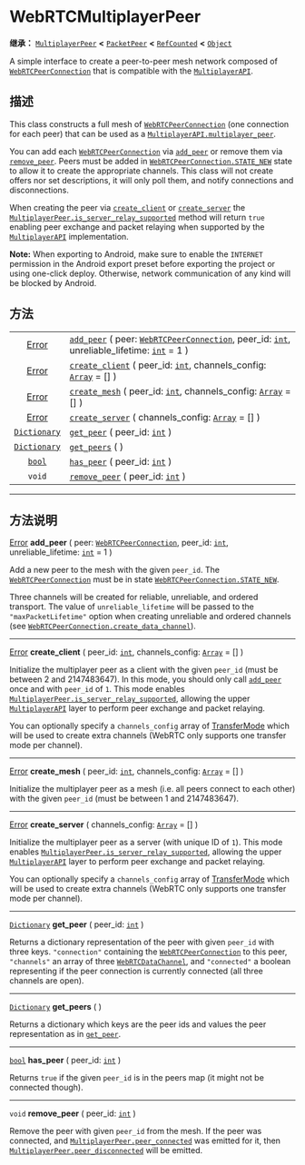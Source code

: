 <!-- ⚠ 请勿编辑本文件 ⚠ -->
<!-- 本文档使用脚本从 WeDot 引擎源码仓库生成。 -->
<!-- 生成脚本：https://github.com/WeDot-Engine/WeDot/tree/4.3/doc/tools/make_md.py； -->
<!-- 原文件：https://github.com/WeDot-Engine/WeDot/tree/4.3/modules/webrtc/doc_classes/WebRTCMultiplayerPeer.xml。 -->

<div id="_class_webrtcmultiplayerpeer"></div>

# WebRTCMultiplayerPeer

**继承：** [`MultiplayerPeer`](class_multiplayerpeer.md) **<** [`PacketPeer`](class_packetpeer.md) **<** [`RefCounted`](class_refcounted.md) **<** [`Object`](class_object.md)

A simple interface to create a peer-to-peer mesh network composed of [`WebRTCPeerConnection`](class_webrtcpeerconnection.md) that is compatible with the [`MultiplayerAPI`](class_multiplayerapi.md).

## 描述

This class constructs a full mesh of [`WebRTCPeerConnection`](class_webrtcpeerconnection.md) (one connection for each peer) that can be used as a [`MultiplayerAPI.multiplayer_peer`](class_multiplayerapi.md#class_multiplayerapi_property_multiplayer_peer).

You can add each [`WebRTCPeerConnection`](class_webrtcpeerconnection.md) via [`add_peer`](class_webrtcmultiplayerpeer.md#class_webrtcmultiplayerpeer_method_add_peer) or remove them via [`remove_peer`](class_webrtcmultiplayerpeer.md#class_webrtcmultiplayerpeer_method_remove_peer). Peers must be added in [`WebRTCPeerConnection.STATE_NEW`](class_webrtcpeerconnection.md#class_webrtcpeerconnection_constant_state_new) state to allow it to create the appropriate channels. This class will not create offers nor set descriptions, it will only poll them, and notify connections and disconnections.

When creating the peer via [`create_client`](class_webrtcmultiplayerpeer.md#class_webrtcmultiplayerpeer_method_create_client) or [`create_server`](class_webrtcmultiplayerpeer.md#class_webrtcmultiplayerpeer_method_create_server) the [`MultiplayerPeer.is_server_relay_supported`](class_multiplayerpeer.md#class_multiplayerpeer_method_is_server_relay_supported) method will return `true` enabling peer exchange and packet relaying when supported by the [`MultiplayerAPI`](class_multiplayerapi.md) implementation.

 **Note:** When exporting to Android, make sure to enable the `INTERNET` permission in the Android export preset before exporting the project or using one-click deploy. Otherwise, network communication of any kind will be blocked by Android.

## 方法

|||
|:-:|:--|
| [Error](#enum_@globalscope_error)   | [`add_peer`](class_webrtcmultiplayerpeer.md#class_webrtcmultiplayerpeer_method_add_peer) ( peer: [`WebRTCPeerConnection`](class_webrtcpeerconnection.md), peer_id: [`int`](class_int.md), unreliable_lifetime: [`int`](class_int.md) = 1 ) |
| [Error](#enum_@globalscope_error)   | [`create_client`](class_webrtcmultiplayerpeer.md#class_webrtcmultiplayerpeer_method_create_client) ( peer_id: [`int`](class_int.md), channels_config: [`Array`](class_array.md) = [] )                                                     |
| [Error](#enum_@globalscope_error)   | [`create_mesh`](class_webrtcmultiplayerpeer.md#class_webrtcmultiplayerpeer_method_create_mesh) ( peer_id: [`int`](class_int.md), channels_config: [`Array`](class_array.md) = [] )                                                         |
| [Error](#enum_@globalscope_error)   | [`create_server`](class_webrtcmultiplayerpeer.md#class_webrtcmultiplayerpeer_method_create_server) ( channels_config: [`Array`](class_array.md) = [] )                                                                                     |
| [`Dictionary`](class_dictionary.md) | [`get_peer`](class_webrtcmultiplayerpeer.md#class_webrtcmultiplayerpeer_method_get_peer) ( peer_id: [`int`](class_int.md) )                                                                                                                |
| [`Dictionary`](class_dictionary.md) | [`get_peers`](class_webrtcmultiplayerpeer.md#class_webrtcmultiplayerpeer_method_get_peers) ( )                                                                                                                                             |
| [`bool`](class_bool.md)             | [`has_peer`](class_webrtcmultiplayerpeer.md#class_webrtcmultiplayerpeer_method_has_peer) ( peer_id: [`int`](class_int.md) )                                                                                                                |
| `void`                              | [`remove_peer`](class_webrtcmultiplayerpeer.md#class_webrtcmultiplayerpeer_method_remove_peer) ( peer_id: [`int`](class_int.md) )                                                                                                          |

<!-- rst-class:: classref-section-separator -->

---

## 方法说明

<div id="_class_webrtcmultiplayerpeer_method_add_peer"></div>

[Error](#enum_@globalscope_error) **add_peer** ( peer: [`WebRTCPeerConnection`](class_webrtcpeerconnection.md), peer_id: [`int`](class_int.md), unreliable_lifetime: [`int`](class_int.md) = 1 )<div id="class_webrtcmultiplayerpeer_method_add_peer"></div>

Add a new peer to the mesh with the given `peer_id`. The [`WebRTCPeerConnection`](class_webrtcpeerconnection.md) must be in state [`WebRTCPeerConnection.STATE_NEW`](class_webrtcpeerconnection.md#class_webrtcpeerconnection_constant_state_new).

Three channels will be created for reliable, unreliable, and ordered transport. The value of `unreliable_lifetime` will be passed to the `"maxPacketLifetime"` option when creating unreliable and ordered channels (see [`WebRTCPeerConnection.create_data_channel`](class_webrtcpeerconnection.md#class_webrtcpeerconnection_method_create_data_channel)).

<!-- rst-class:: classref-item-separator -->

---

<div id="_class_webrtcmultiplayerpeer_method_create_client"></div>

[Error](#enum_@globalscope_error) **create_client** ( peer_id: [`int`](class_int.md), channels_config: [`Array`](class_array.md) = [] )<div id="class_webrtcmultiplayerpeer_method_create_client"></div>

Initialize the multiplayer peer as a client with the given `peer_id` (must be between 2 and 2147483647). In this mode, you should only call [`add_peer`](class_webrtcmultiplayerpeer.md#class_webrtcmultiplayerpeer_method_add_peer) once and with `peer_id` of `1`. This mode enables [`MultiplayerPeer.is_server_relay_supported`](class_multiplayerpeer.md#class_multiplayerpeer_method_is_server_relay_supported), allowing the upper [`MultiplayerAPI`](class_multiplayerapi.md) layer to perform peer exchange and packet relaying.

You can optionally specify a `channels_config` array of [TransferMode](#enum_multiplayerpeer_transfermode) which will be used to create extra channels (WebRTC only supports one transfer mode per channel).

<!-- rst-class:: classref-item-separator -->

---

<div id="_class_webrtcmultiplayerpeer_method_create_mesh"></div>

[Error](#enum_@globalscope_error) **create_mesh** ( peer_id: [`int`](class_int.md), channels_config: [`Array`](class_array.md) = [] )<div id="class_webrtcmultiplayerpeer_method_create_mesh"></div>

Initialize the multiplayer peer as a mesh (i.e. all peers connect to each other) with the given `peer_id` (must be between 1 and 2147483647).

<!-- rst-class:: classref-item-separator -->

---

<div id="_class_webrtcmultiplayerpeer_method_create_server"></div>

[Error](#enum_@globalscope_error) **create_server** ( channels_config: [`Array`](class_array.md) = [] )<div id="class_webrtcmultiplayerpeer_method_create_server"></div>

Initialize the multiplayer peer as a server (with unique ID of `1`). This mode enables [`MultiplayerPeer.is_server_relay_supported`](class_multiplayerpeer.md#class_multiplayerpeer_method_is_server_relay_supported), allowing the upper [`MultiplayerAPI`](class_multiplayerapi.md) layer to perform peer exchange and packet relaying.

You can optionally specify a `channels_config` array of [TransferMode](#enum_multiplayerpeer_transfermode) which will be used to create extra channels (WebRTC only supports one transfer mode per channel).

<!-- rst-class:: classref-item-separator -->

---

<div id="_class_webrtcmultiplayerpeer_method_get_peer"></div>

[`Dictionary`](class_dictionary.md) **get_peer** ( peer_id: [`int`](class_int.md) )<div id="class_webrtcmultiplayerpeer_method_get_peer"></div>

Returns a dictionary representation of the peer with given `peer_id` with three keys. `"connection"` containing the [`WebRTCPeerConnection`](class_webrtcpeerconnection.md) to this peer, `"channels"` an array of three [`WebRTCDataChannel`](class_webrtcdatachannel.md), and `"connected"` a boolean representing if the peer connection is currently connected (all three channels are open).

<!-- rst-class:: classref-item-separator -->

---

<div id="_class_webrtcmultiplayerpeer_method_get_peers"></div>

[`Dictionary`](class_dictionary.md) **get_peers** ( )<div id="class_webrtcmultiplayerpeer_method_get_peers"></div>

Returns a dictionary which keys are the peer ids and values the peer representation as in [`get_peer`](class_webrtcmultiplayerpeer.md#class_webrtcmultiplayerpeer_method_get_peer).

<!-- rst-class:: classref-item-separator -->

---

<div id="_class_webrtcmultiplayerpeer_method_has_peer"></div>

[`bool`](class_bool.md) **has_peer** ( peer_id: [`int`](class_int.md) )<div id="class_webrtcmultiplayerpeer_method_has_peer"></div>

Returns `true` if the given `peer_id` is in the peers map (it might not be connected though).

<!-- rst-class:: classref-item-separator -->

---

<div id="_class_webrtcmultiplayerpeer_method_remove_peer"></div>

`void` **remove_peer** ( peer_id: [`int`](class_int.md) )<div id="class_webrtcmultiplayerpeer_method_remove_peer"></div>

Remove the peer with given `peer_id` from the mesh. If the peer was connected, and [`MultiplayerPeer.peer_connected`](class_multiplayerpeer.md#class_multiplayerpeer_signal_peer_connected) was emitted for it, then [`MultiplayerPeer.peer_disconnected`](class_multiplayerpeer.md#class_multiplayerpeer_signal_peer_disconnected) will be emitted.

[^virtual]: 本方法通常需要用户覆盖才能生效。
[^const]: 本方法无副作用，不会修改该实例的任何成员变量。
[^vararg]: 本方法除了能接受在此处描述的参数外，还能够继续接受任意数量的参数。
[^constructor]: 本方法用于构造某个类型。
[^static]: 调用本方法无需实例，可直接使用类名进行调用。
[^operator]: 本方法描述的是使用本类型作为左操作数的有效运算符。
[^bitfield]: 这个值是由下列位标志构成位掩码的整数。
[^void]: 无返回值。

